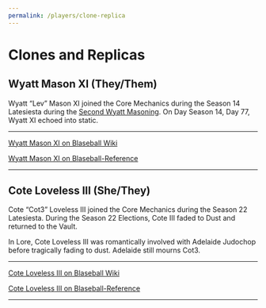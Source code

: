 ```yaml
---
permalink: /players/clone-replica
---
```


# Clones and Replicas

## Wyatt Mason XI (They/Them)

Wyatt “Lev” Mason XI joined the Core Mechanics during the Season 14 Latesiesta during the 
[Second Wyatt Masoning](https://www.blaseball.wiki/w/Second_Wyatt_Masoning). On Day Season 14, Day 77, Wyatt XI echoed 
into static.

---

[Wyatt Mason XI on Blaseball Wiki](https://www.blaseball.wiki/w/Wyatt_Mason_XI)

[Wyatt Mason XI on Blaseball-Reference](https://blaseball-reference.com/players/wyatt-mason-xi)

---

## Cote Loveless III (She/They)

Cote “Cot3” Loveless III joined the Core Mechanics during the Season 22 Latesiesta. During the Season 22 Elections, Cote 
III faded to Dust and returned to the Vault.

In Lore, Cote Loveless III was romantically involved with Adelaide Judochop before tragically fading to dust. Adelaide 
still mourns Cot3.

---

[Cote Loveless III on Blaseball Wiki](https://www.blaseball.wiki/w/Cote_Loveless_III)

[Cote Loveless III on Blaseball-Reference](https://blaseball-reference.com/players/cote-loveless-iii)

---
